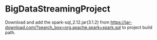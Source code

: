 # BigDataStreamingProject
Download and add the spark-sql_2.12.jar(3.1.2) from https://jar-download.com/?search_box=org.apache.spark+spark.sql
to project build path.
